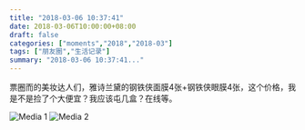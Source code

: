 ```yaml
---
title: "2018-03-06 10:37:41"
date: 2018-03-06T10:00:00+08:00
draft: false
categories: ["moments","2018","2018-03"]
tags: ["朋友圈","生活记录"]
summary: "2018-03-06 10:37:41..."
---
```


票圈而的美妆达人们，雅诗兰黛的钢铁侠面膜4张+钢铁侠眼膜4张，这个价格，我是不是捡了个大便宜？我应该屯几盒？在线等。

![Media 1](/Moments/photos/2018-03-06/201803061037410.jpg)
![Media 2](/Moments/photos/2018-03-06/201803061037411.jpg)


